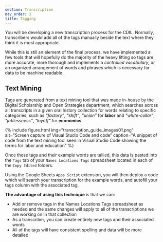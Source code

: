 ```yaml
---
section: Transcription
nav_order: 3
title: Tagging
---
```


You will be developing a new transcription process for the CDIL. Normally, transcribers would add all of the tags manually beside the text where they think it is most appropriate. 

While this is still an element of the final process, we have implemented a few tools that will hopefully do the majority of the heavy lifting so tags are more accurate, more thorough and implements a *controlled vocabulary*, or an organized arrangement of words and phrases which is necessary for data to be machine readable.

## Text Mining

Tags are generated from a text mining tool that was made in-house by the Digital Scholarship and Open Strategies department, which searches across all transcripts in a given oral history collection for words relating to specific categories, such as *“factory”*, *“shift”*, *“union”* for **labor** and *"white-collar"*, *"joblessness"*, *"layoff"* for **economics**

{% include figure.html img="transcription_guide_images01.png" alt="Screen capture of Visual Studio Code and code" caption="A snippet of code from the text mining tool seen in Visual Studio Code showing the terms for labor and education" %}

Once these tags and their example words are tallied, this data is pasted into the `Tags` tab of your `Names Locations Tags` spreadsheet located in each of the `Copy Edited` folders.

Using the Google Sheets `Apps Script` extension, you will then deploy a code which will search your transcription for the example words, and autofill your tags column with the associated tag.

**The advantage of using this technique** is that we can:

- Add or remove tags in the Names Locations Tags spreadsheet as needed and the same changes will apply to all of the transcriptions we are working on in that collection
- As a transcriber, you can create entirely new tags and their associated words
- All of the tags will have consistent spelling and data will be more detailed